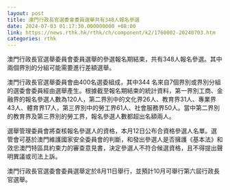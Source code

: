 ```yaml
---
layout: post
title: 澳門行政長官選委會委員選舉共有348人報名參選
date: 2024-07-03 01:17:30.000000000 +08:00
link: https://news.rthk.hk/rthk/ch/component/k2/1760002-20240703.htm
categories: rthk
---
```


澳門行政長官選舉委員會委員選舉的參選報名期結束，共有348人報名參選。其中兩個界別的分組可能需要進行差額選舉。

澳門行政長官選舉委員會由400名選委組成，其中344 名來自7個界別或界別分組的選委會委員經由選舉產生。根據截至報名期結束的統計資料，第一界別工商、金融界的報名參選人數為120人，第二界別中的文化界26人、教育界31人、專業界43人、體育界17人，第三界別中的勞工界61人、社會服務界50人。當中第二界別的教育界及第三界別的勞工界，報名參選人數都超出名額兩人。

選舉管理委員會將查核報名參選人的資格，本月12日公布合資格參選人名單。選管會可基於澳門維護國家安全委員會的判斷，和發出參選人是否擁護《基本法》和效忠澳門特區具約束力的審查意見書，決定參選人不符合候選資格，且不得提出聲明異議或司法上訴。

澳門行政長官選委會委員選舉定於8月11日舉行，並預計10月可舉行第六屆行政長官選舉。
